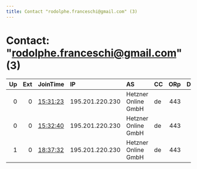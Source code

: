 ```yaml
---
title: Contact "rodolphe.franceschi@gmail.com" (3)
---
```


# Contact: "rodolphe.franceschi@gmail.com" (3)

|   Up |   Ext | JoinTime                                                                                            | IP              | AS                  | CC   |   ORp |   Dirp | OS    | Version   | Nickname           |   eFamMembers |
|-----:|------:|:----------------------------------------------------------------------------------------------------|:----------------|:--------------------|:-----|------:|-------:|:------|:----------|:-------------------|--------------:|
|    0 |     0 | [15:31:23](https://metrics.torproject.org/rs.html#details/B2A5CA01B32D606398C1814A0A219DFD1DFBC4BA) | 195.201.220.230 | Hetzner Online GmbH | de   |   443 |     80 | Linux | 0.4.1.5   | torPrivacyMatter01 |             1 |
|    0 |     0 | [15:32:40](https://metrics.torproject.org/rs.html#details/17AAE12492F0134ECF2AC148AA7E3DF874FD7C70) | 195.201.220.230 | Hetzner Online GmbH | de   |   443 |     80 | Linux | 0.4.1.5   | torPrivacyMatter01 |             1 |
|    1 |     0 | [18:37:32](https://metrics.torproject.org/rs.html#details/3395A4A82EDE0EB16A6805221828B509F5481C7F) | 195.201.220.230 | Hetzner Online GmbH | de   |   443 |     80 | Linux | 0.4.4.5   | torPrivacyMatter01 |             1 |
